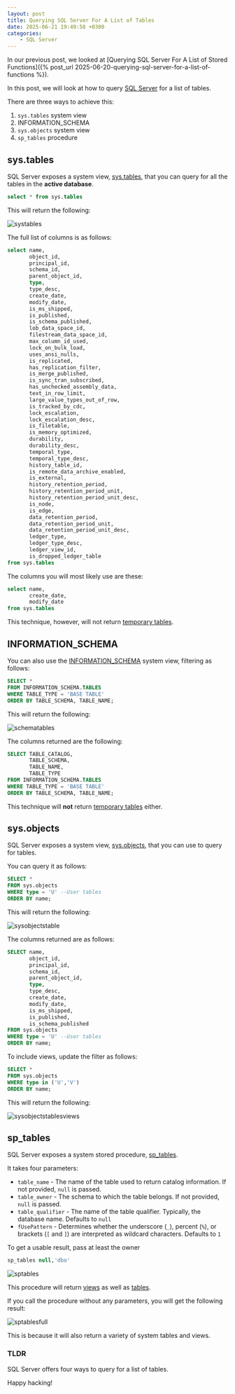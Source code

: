 ```yaml
---
layout: post
title: Querying SQL Server For A List of Tables
date: 2025-06-21 19:49:58 +0300
categories:
    - SQL Server
---
```


In our previous post, we looked at [Querying SQL Server For A List of Stored Functions]({% post_url 2025-06-20-querying-sql-server-for-a-list-of-functions %}).

In this post, we will look at how to query [SQL Server](https://www.microsoft.com/en-us/sql-server) for a list of tables.

There are three ways to achieve this:

1. `sys.tables` system view
2. INFORMATION_SCHEMA
3. `sys.objects` system view
4. `sp_tables` procedure

## sys.tables

SQL Server exposes a system view, [sys.tables](https://learn.microsoft.com/en-us/sql/relational-databases/system-catalog-views/sys-tables-transact-sql?view=sql-server-ver17), that you can query for all the tables in the **active database**.

```sql
select * from sys.tables
```

This will return the following:

![systables](../images/2025/06/systables.png)

The full list of columns is as follows:

```sql
select name,
       object_id,
       principal_id,
       schema_id,
       parent_object_id,
       type,
       type_desc,
       create_date,
       modify_date,
       is_ms_shipped,
       is_published,
       is_schema_published,
       lob_data_space_id,
       filestream_data_space_id,
       max_column_id_used,
       lock_on_bulk_load,
       uses_ansi_nulls,
       is_replicated,
       has_replication_filter,
       is_merge_published,
       is_sync_tran_subscribed,
       has_unchecked_assembly_data,
       text_in_row_limit,
       large_value_types_out_of_row,
       is_tracked_by_cdc,
       lock_escalation,
       lock_escalation_desc,
       is_filetable,
       is_memory_optimized,
       durability,
       durability_desc,
       temporal_type,
       temporal_type_desc,
       history_table_id,
       is_remote_data_archive_enabled,
       is_external,
       history_retention_period,
       history_retention_period_unit,
       history_retention_period_unit_desc,
       is_node,
       is_edge,
       data_retention_period,
       data_retention_period_unit,
       data_retention_period_unit_desc,
       ledger_type,
       ledger_type_desc,
       ledger_view_id,
       is_dropped_ledger_table
from sys.tables
```

The columns you will most likely use are these:

```sql
select name,
       create_date,
       modify_date
from sys.tables
```

This technique, however, will not return [temporary tables](https://www.geeksforgeeks.org/what-is-temporary-table-in-sql/).

## INFORMATION_SCHEMA

You can also use the [INFORMATION_SCHEMA](https://learn.microsoft.com/en-us/sql/relational-databases/system-information-schema-views/system-information-schema-views-transact-sql?view=sql-server-ver17) system view, filtering as follows:

```sql
SELECT *
FROM INFORMATION_SCHEMA.TABLES
WHERE TABLE_TYPE = 'BASE TABLE'
ORDER BY TABLE_SCHEMA, TABLE_NAME;
```

This will return the following:

![schematables](../images/2025/06/schematables.png)

The columns returned are the following:

```sql
SELECT TABLE_CATALOG, 
       TABLE_SCHEMA, 
       TABLE_NAME, 
       TABLE_TYPE
FROM INFORMATION_SCHEMA.TABLES
WHERE TABLE_TYPE = 'BASE TABLE'
ORDER BY TABLE_SCHEMA, TABLE_NAME;

```

This technique will **not** return [temporary tables](https://www.geeksforgeeks.org/what-is-temporary-table-in-sql/) either.

## sys.objects

SQL Server exposes a system view, [sys.objects](https://learn.microsoft.com/en-us/sql/relational-databases/system-catalog-views/sys-objects-transact-sql?view=sql-server-ver17), that you can use to query for tables.

You can query it as follows:

```sql
SELECT *
FROM sys.objects
WHERE type = 'U' --User tables
ORDER BY name;
```

This will return the following:

![sysobjectstable](../images/2025/06/sysobjectstable.png)

The columns returned are as follows:

```sql
SELECT name,
       object_id,
       principal_id,
       schema_id,
       parent_object_id,
       type,
       type_desc,
       create_date,
       modify_date,
       is_ms_shipped,
       is_published,
       is_schema_published
FROM sys.objects
WHERE type = 'U' --User tables
ORDER BY name;
```

To include views, update the filter as follows:

```sql
SELECT *
FROM sys.objects
WHERE type in ('U','V')
ORDER BY name;
```

This will return the following:

![sysobjectstablesviews](../images/2025/06/sysobjectstablesviews.png)

## sp_tables

SQL Server exposes a system stored procedure, [sp_tables](https://learn.microsoft.com/en-us/sql/relational-databases/system-stored-procedures/sp-tables-transact-sql?view=sql-server-ver17).

It takes four parameters:

- `table_name` -  The name of the table used to return catalog information. If not provided, `null` is passed.
- `table_owner` - The schema to which the table belongs. If not provided, `null` is passed.
- `table_qualifier` - The name of the table qualifier. Typically, the database name. Defaults to `null`
- `fUsePattern` - Determines whether the underscore (`_`), percent (`%`), or brackets (`[` and `]`) are interpreted as wildcard characters. Defaults to `1`

To get a usable result, pass at least the owner

```sql
sp_tables null,'dbo'
```

![sptables](../images/2025/06/sptables.png)

This procedure will return [views](https://learn.microsoft.com/en-us/sql/relational-databases/views/views?view=sql-server-ver17) as well as [tables](https://learn.microsoft.com/en-us/sql/relational-databases/tables/tables?view=sql-server-ver17).

If you call the procedure without any parameters, you will get the following result:

![sptablesfull](../images/2025/06/sptablesfull.png)

This is because it will also return a variety of system tables and views.

### TLDR

SQL Server offers four ways to query for a list of tables.

Happy hacking!